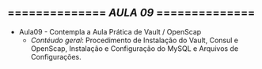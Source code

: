 ============== *AULA 09* ==============
---------------------------------------

* Aula09 - Contempla a Aula Prática de Vault / OpenScap
  - *Contéudo geral*: Procedimento de Instalação do Vault, Consul e OpenScap, Instalação e Configuração do MySQL e Arquivos de Configurações.
